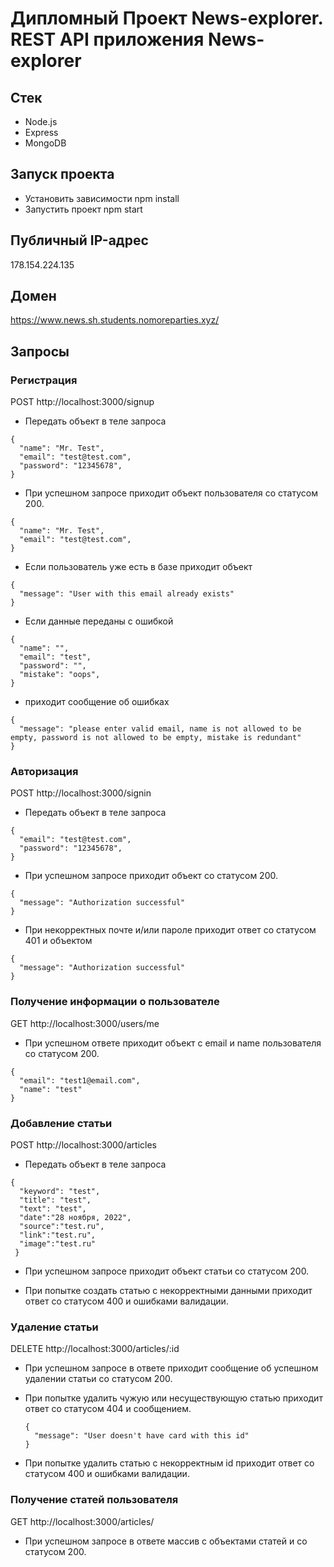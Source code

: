 # Дипломный Проект News-explorer. REST API приложения News-explorer

## Стек

* Node.js
* Express
* MongoDB

## Запуск проекта

* Установить зависимости npm install
* Запустить проект npm start

## Публичный IP-адрес

178.154.224.135

## Домен

https://www.news.sh.students.nomoreparties.xyz/

## Запросы

### Регистрация

  POST http://localhost:3000/signup 
  
   * Передать объект в теле запроса
   
    {
      "name": "Mr. Test",
      "email": "test@test.com",
      "password": "12345678",
    }
  
   * При успешном запросе приходит объект пользователя со статусом 200.
   
    {
      "name": "Mr. Test",
      "email": "test@test.com",
    }
        
   * Если пользователь уже есть в базе приходит объект
   
    {
      "message": "User with this email already exists"
    }
   * Если данные переданы с ошибкой
   
    {
      "name": "",
      "email": "test",
      "password": "",
      "mistake": "oops",
    }
    
   * приходит сообщение об ошибках

    {
      "message": "please enter valid email, name is not allowed to be empty, password is not allowed to be empty, mistake is redundant"
    }
          
### Авторизация

POST http://localhost:3000/signin

   * Передать объект в теле запроса

    {
      "email": "test@test.com",
      "password": "12345678",
    }
  
  
   * При успешном запросе приходит объект со статусом 200.

    {
      "message": "Authorization successful"
    }

   * При некорректных почте и/или пароле приходит ответ со статусом 401 и объектом
   
    {
      "message": "Authorization successful"
    }
    
### Получение информации о пользователе

GET http://localhost:3000/users/me

   * При успешном ответе приходит объект с email и name пользователя со статусом 200.


    {
      "email": "test1@email.com",
      "name": "test"
    }

### Добавление статьи
  
POST http://localhost:3000/articles

   * Передать объект в теле запроса

    {
      "keyword": "test", 
      "title": "test", 
      "text": "test", 
      "date":"28 ноября, 2022", 
      "source":"test.ru", 
      "link":"test.ru", 
      "image":"test.ru"
     }
  
   * При успешном запросе приходит объект статьи со статусом 200.
  
   * При попытке создать статью с некорректными данными приходит ответ со статусом 400 и ошибками валидации.
  
### Удаление статьи
  
DELETE http://localhost:3000/articles/:id
  
* При успешном запросе в ответе приходит cообщение об успешном удалении статьи со статусом 200.
  
* При попытке удалить чужую или несуществующую статью приходит ответ со статусом 404 и сообщением. 
    

      {
        "message": "User doesn't have card with this id"
      }

* При попытке удалить cтатью с некорректным id приходит ответ со статусом 400 и ошибками валидации.

### Получение статей пользователя
  
GET http://localhost:3000/articles/
  
* При успешном запросе в ответе массив с объектами статей и со статусом 200.
